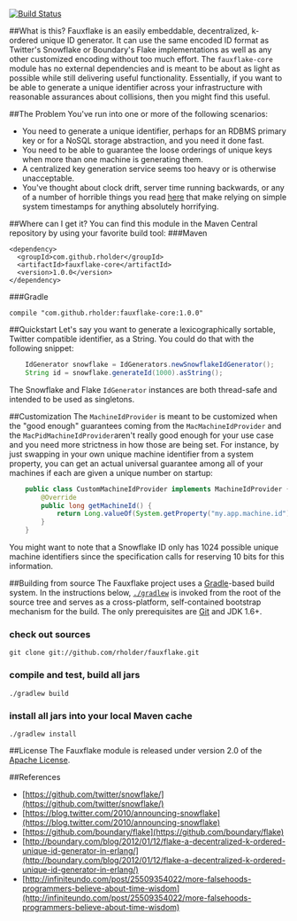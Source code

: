 [![Build Status](https://travis-ci.org/rholder/fauxflake.png)](https://travis-ci.org/rholder/fauxflake)

##What is this?
Fauxflake is an easily embeddable, decentralized, k-ordered unique ID generator.
It can use the same encoded ID format as Twitter's Snowflake or Boundary's
Flake implementations as well as any other customized encoding without too much
effort. The `fauxflake-core` module has no external dependencies and is meant to
be about as light as possible while still delivering useful functionality.
Essentially, if you want to be able to generate a unique identifier across your
infrastructure with reasonable assurances about collisions, then you might find
this useful.

##The Problem
You've run into one or more of the following scenarios:
* You need to generate a unique identifier, perhaps for an RDBMS primary key or
for a NoSQL storage abstraction, and you need it done fast.
* You need to be able to guarantee the loose orderings of unique keys when more
than one machine is generating them.
* A centralized key generation service seems too heavy or is otherwise unacceptable.
* You've thought about clock drift, server time running backwards, or
any of a number of horrible things you read [here](http://infiniteundo.com/post/25509354022/more-falsehoods-programmers-believe-about-time-wisdom)
that make relying on simple system timestamps for anything absolutely
horrifying.

##Where can I get it?
You can find this module in the Maven Central repository by using your favorite
build tool:
###Maven

    <dependency>
      <groupId>com.github.rholder</groupId>
      <artifactId>fauxflake-core</artifactId>
      <version>1.0.0</version>
    </dependency>

###Gradle

    compile "com.github.rholder:fauxflake-core:1.0.0"

##Quickstart
Let's say you want to generate a lexicographically sortable, Twitter compatible
identifier, as a String. You could do that with the following snippet:
```java
    IdGenerator snowflake = IdGenerators.newSnowflakeIdGenerator();
    String id = snowflake.generateId(1000).asString();
```

The Snowflake and Flake `IdGenerator` instances are both thread-safe and
intended to be used as singletons.

##Customization
The `MachineIdProvider` is meant to be customized when the "good enough"
guarantees coming from the `MacMachineIdProvider` and the
`MacPidMachineIdProvider`aren't really good enough for your use case and you
need more strictness in how those are being set. For instance, by just swapping
in your own unique machine identifier from a system property, you can get an
actual universal guarantee among all of your machines if each are given a unique
number on startup:

```java
    public class CustomMachineIdProvider implements MachineIdProvider {
        @Override
        public long getMachineId() {
            return Long.valueOf(System.getProperty("my.app.machine.id"));
        }
    }
```

You might want to note that a Snowflake ID only has 1024 possible unique machine
identifiers since the specification calls for reserving 10 bits for this
information.

##Building from source
The Fauxflake project uses a [Gradle](http://gradle.org)-based build system. In the instructions
below, [`./gradlew`](http://vimeo.com/34436402) is invoked from the root of the source tree and serves as
a cross-platform, self-contained bootstrap mechanism for the build. The only
prerequisites are [Git](https://help.github.com/articles/set-up-git) and JDK 1.6+.

### check out sources
`git clone git://github.com/rholder/fauxflake.git`

### compile and test, build all jars
`./gradlew build`

### install all jars into your local Maven cache
`./gradlew install`

##License
The Fauxflake module is released under version 2.0 of the
[Apache License](http://www.apache.org/licenses/LICENSE-2.0).

##References
* [https://github.com/twitter/snowflake/](https://github.com/twitter/snowflake/)
* [https://blog.twitter.com/2010/announcing-snowflake](https://blog.twitter.com/2010/announcing-snowflake)
* [https://github.com/boundary/flake](https://github.com/boundary/flake)
* [http://boundary.com/blog/2012/01/12/flake-a-decentralized-k-ordered-unique-id-generator-in-erlang/](http://boundary.com/blog/2012/01/12/flake-a-decentralized-k-ordered-unique-id-generator-in-erlang/)
* [http://infiniteundo.com/post/25509354022/more-falsehoods-programmers-believe-about-time-wisdom](http://infiniteundo.com/post/25509354022/more-falsehoods-programmers-believe-about-time-wisdom)